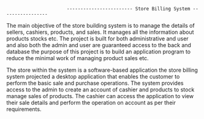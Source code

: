 
                          ------------------------ Store Billing System -----------------

The main  objective of the store building system is to manage the details of sellers, cashiers, products, and sales. It manages all the information about products stocks etc. The project is built for both administrative and user and also both the admin and user are guaranteed access to the back and database the purpose of this project is to build an application program to reduce the minimal work of managing product sales etc.

The store within the system is a software-based application the store billing system projected a desktop application that enables the customer to perform the basic sale and purchase operations. The system provides access to the admin to create an account of cashier and products to stock manage sales of products. The cashier can access the application to view their sale details and perform the operation on account as per their requirements.
